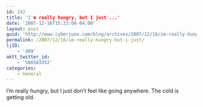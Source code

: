 ```yaml
---
id: 242
title: 'I'm really hungry, but I just ...'
date: '2007-12-16T15:23:08-04:00'
layout: post
guid: 'http://www.cyberjunx.com/blog/archives/2007/12/16/im-really-hungry-but-i-just/'
permalink: /2007/12/16/im-really-hungry-but-i-just/
ljID:
    - '409'
aktt_twitter_id:
    - '506583352'
categories:
    - General
---
```


I’m really hungry, but I just don’t feel like going anywhere. The cold is getting old.